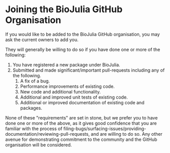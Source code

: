 # Joining the BioJulia GitHub Organisation

If you would like to be added to the BioJulia GitHub organisation,
you may ask the current owners to add you.

They will generally be willing to do so if you have done one or
more of the following:

1. You have registered a new package under BioJulia.
2. Submitted and made significant/important pull-requests including any of the following.
    1. A fix of a bug.
    2. Performance improvements of existing code.
    3. New code and additional functionality.
    4. Additional and improved unit tests of existing code.
    5. Additional or improved documentation of existing code and packages.
  
None of these "requirements" are set in stone,
but we prefer you to have done one or more of the above, as it 
gives good confidence that you are familiar with the process of
filing-bugs/surfacing-issues/providing-documentation/reviewing-pull-requests,
and are willing to do so.
Any other avenue for demonstrating commitment to the community and the
GitHub organisation will be considered. 
